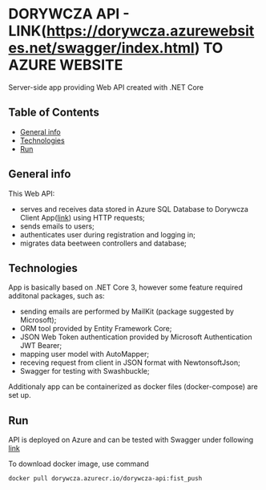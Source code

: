 # DORYWCZA API - LINK(https://dorywcza.azurewebsites.net/swagger/index.html) TO AZURE WEBSITE

Server-side app providing Web API created with .NET Core

## Table of Contents

* [General info](#general-info)
* [Technologies](#technologies)
* [Run](#run)

## General info

This Web API:
- serves and receives data stored in Azure SQL Database to Dorywcza Client App([link](https://dorywcza-client.azurewebsites.net)) using HTTP requests;
- sends emails to users;
- authenticates user during registration and logging in;
- migrates data beetween controllers and database;

## Technologies

App is basically based on .NET Core 3, however some feature required additonal packages, such as:
- sending emails are performed by MailKit (package suggested by Microsoft);
- ORM tool provided by Entity Framework Core;
- JSON Web Token authentication provided by Microsoft Authentication JWT Bearer;
- mapping user model with AutoMapper;
- receving request from client in JSON format with NewtonsoftJson;
- Swagger for testing with Swashbuckle;

Additionaly app can be containerized as docker files (docker-compose) are set up.

## Run

API is deployed on Azure and can be tested with Swagger under following [link](https://dorywcza.azurewebsites.net/swagger/index.html)

To download docker image, use command

```
docker pull dorywcza.azurecr.io/dorywcza-api:fist_push
```
